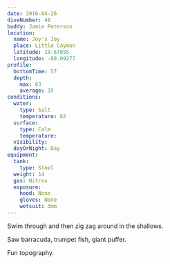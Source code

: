 ```yaml
---
date: 2016-04-26
diveNumber: 48
buddy: Jamie Peterson
location:
  name: Joy's Joy
  place: Little Cayman
  latitude: 19.67855
  longitude: -80.09277
profile:
  bottomTime: 57
  depth:
    max: 63
    average: 35
conditions:
  water:
    type: Salt
    temperature: 82
  surface:
    type: Calm
    temperature:
  visibility:
  dayOrNight: Day
equipment:
  tank:
    type: Steel
  weight: 14
  gas: Nitrox
  exposure:
    hood: None
    gloves: None
    wetsuit: 3mm
---
```

Swim through and then zig zag around in the shallows.

Saw barracuda, trumpet fish, giant puffer.

Fun topography.
